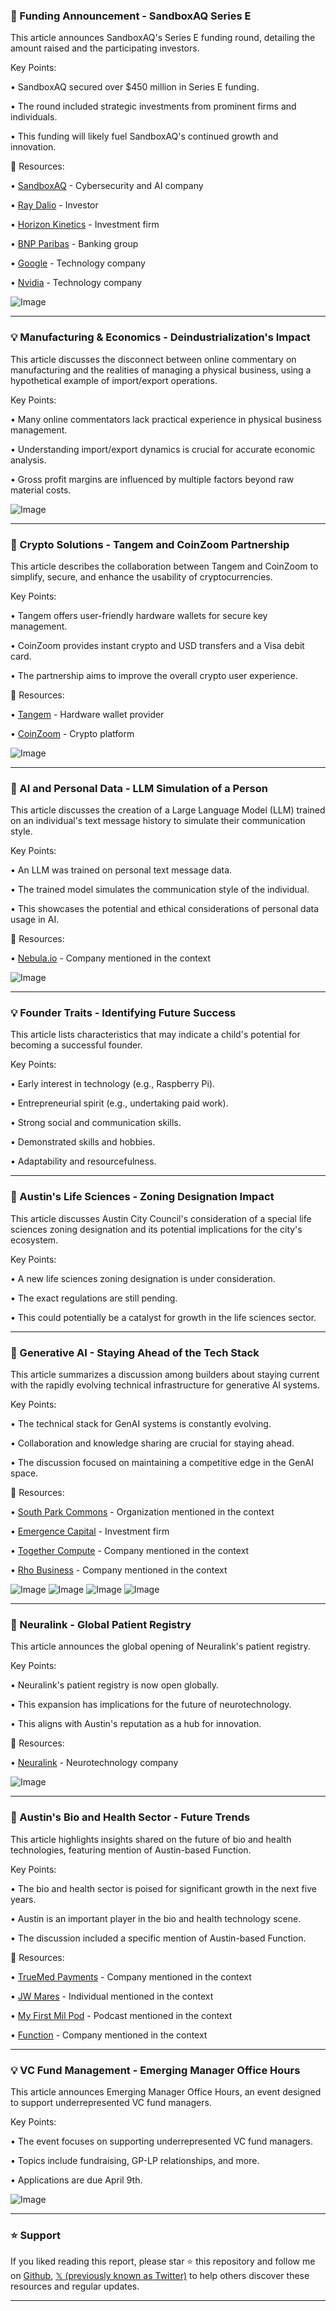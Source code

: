 ### 🤖 Funding Announcement - SandboxAQ Series E

This article announces SandboxAQ's Series E funding round, detailing the amount raised and the participating investors.

Key Points:

• SandboxAQ secured over $450 million in Series E funding.


•  The round included strategic investments from prominent firms and individuals.


• This funding will likely fuel SandboxAQ's continued growth and innovation.


🔗 Resources:

• [SandboxAQ](https://x.com/SandboxAQ) - Cybersecurity and AI company


• [Ray Dalio](https://x.com/RayDalio) - Investor


• [Horizon Kinetics](https://x.com/HorizonKinetics) - Investment firm


• [BNP Paribas](https://x.com/BNPParibas) - Banking group


• [Google](https://x.com/Google) - Technology company


• [Nvidia](https://x.com/nvidia) - Technology company

![Image](https://pbs.twimg.com/media/Gns_7sOawAA8UKK?format=jpg&name=small)


---

### 💡 Manufacturing & Economics - Deindustrialization's Impact

This article discusses the disconnect between online commentary on manufacturing and the realities of managing a physical business, using a hypothetical example of import/export operations.

Key Points:

• Many online commentators lack practical experience in physical business management.


•  Understanding import/export dynamics is crucial for accurate economic analysis.


• Gross profit margins are influenced by multiple factors beyond raw material costs.



![Image](https://pbs.twimg.com/media/GntqHzcacAAsUae?format=jpg&name=small)


---

### 🚀 Crypto Solutions - Tangem and CoinZoom Partnership

This article describes the collaboration between Tangem and CoinZoom to simplify, secure, and enhance the usability of cryptocurrencies.

Key Points:

• Tangem offers user-friendly hardware wallets for secure key management.


• CoinZoom provides instant crypto and USD transfers and a Visa debit card.


• The partnership aims to improve the overall crypto user experience.


🔗 Resources:

• [Tangem](https://x.com/Tangem) - Hardware wallet provider


• [CoinZoom](https://x.com/GetCoinZoom) - Crypto platform


![Image](https://pbs.twimg.com/media/GnsuYQ7XQAAQJGR?format=jpg&name=small)



---

### 🤖 AI and Personal Data - LLM Simulation of a Person

This article discusses the creation of a Large Language Model (LLM) trained on an individual's text message history to simulate their communication style.

Key Points:

• An LLM was trained on personal text message data.


• The trained model simulates the communication style of the individual.


• This showcases the potential and ethical considerations of personal data usage in AI.


🔗 Resources:

• [Nebula.io](http://Nebula.io) -  Company mentioned in the context


![Image](https://pbs.twimg.com/media/GnthC7cWYAA-wg6?format=jpg&name=small)



---

### 💡 Founder Traits - Identifying Future Success

This article lists characteristics that may indicate a child's potential for becoming a successful founder.

Key Points:

• Early interest in technology (e.g., Raspberry Pi).


• Entrepreneurial spirit (e.g., undertaking paid work).


• Strong social and communication skills.


•  Demonstrated skills and hobbies.


•  Adaptability and resourcefulness.


---

### 🤖 Austin's Life Sciences - Zoning Designation Impact

This article discusses Austin City Council's consideration of a special life sciences zoning designation and its potential implications for the city's ecosystem.

Key Points:

•  A new life sciences zoning designation is under consideration.


• The exact regulations are still pending.


• This could potentially be a catalyst for growth in the life sciences sector.


---

### 🤖 Generative AI - Staying Ahead of the Tech Stack

This article summarizes a discussion among builders about staying current with the rapidly evolving technical infrastructure for generative AI systems.

Key Points:

•  The technical stack for GenAI systems is constantly evolving.


•  Collaboration and knowledge sharing are crucial for staying ahead.


• The discussion focused on maintaining a competitive edge in the GenAI space.



🔗 Resources:

• [South Park Commons](https://x.com/southpkcommons) -  Organization mentioned in the context


• [Emergence Capital](https://x.com/emergencecap) - Investment firm


• [Together Compute](https://x.com/togethercompute) - Company mentioned in the context


• [Rho Business](https://x.com/rhobusiness) - Company mentioned in the context


![Image](https://pbs.twimg.com/media/GntCFf3bUAA7JTM?format=jpg&name=360x360)
![Image](https://pbs.twimg.com/media/GntCFg0aYAESzV4?format=jpg&name=360x360)
![Image](https://pbs.twimg.com/media/GntCFgka8AEFMZJ?format=jpg&name=360x360)
![Image](https://pbs.twimg.com/media/GntCIwTaAAAFmUo?format=jpg&name=360x360)


---

### 🚀 Neuralink - Global Patient Registry

This article announces the global opening of Neuralink's patient registry.

Key Points:

• Neuralink's patient registry is now open globally.


• This expansion has implications for the future of neurotechnology.


•  This aligns with Austin's reputation as a hub for innovation.


🔗 Resources:

• [Neuralink](https://x.com/neuralink) - Neurotechnology company


![Image](https://pbs.twimg.com/media/GnjGzKWWsAA3ffF?format=jpg&name=small)


---

### 🤖 Austin's Bio and Health Sector - Future Trends

This article highlights insights shared on the future of bio and health technologies, featuring mention of Austin-based Function.

Key Points:

• The bio and health sector is poised for significant growth in the next five years.


•  Austin is an important player in the bio and health technology scene.


•  The discussion included a specific mention of Austin-based Function.



🔗 Resources:

• [TrueMed Payments](https://x.com/TrueMedPayments) - Company mentioned in the context


• [JW Mares](https://x.com/jwmares) - Individual mentioned in the context


• [My First Mil Pod](https://x.com/myfirstmilpod) - Podcast mentioned in the context


• [Function](https://x.com/function) - Company mentioned in the context


---

### 💡 VC Fund Management - Emerging Manager Office Hours

This article announces Emerging Manager Office Hours, an event designed to support underrepresented VC fund managers.

Key Points:

•  The event focuses on supporting underrepresented VC fund managers.


•  Topics include fundraising, GP-LP relationships, and more.


• Applications are due April 9th.



![Image](https://pbs.twimg.com/ext_tw_video_thumb/1907985553863356418/pu/img/IR_r0ZiUPUYYTi3l.jpg)


---

### ⭐️ Support

If you liked reading this report, please star ⭐️ this repository and follow me on [Github](https://github.com/Drix10), [𝕏 (previously known as Twitter)](https://x.com/DRIX_10_) to help others discover these resources and regular updates.

---